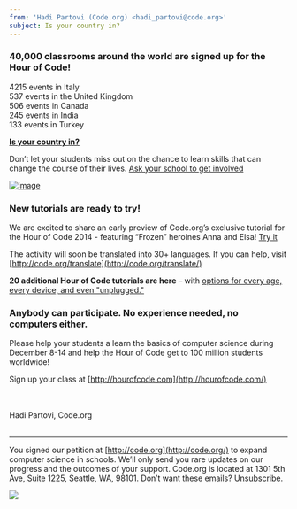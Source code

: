 ```yaml
---
from: 'Hadi Partovi (Code.org) <hadi_partovi@code.org>'
subject: Is your country in?
---
```


### 40,000 classrooms around the world are signed up for the Hour of Code!

4215 events in Italy<br/>
537 events in the United Kingdom<br/>
506 events in Canada<br/>
245 events in India<br/>
133 events in Turkey<br/>

**[Is your country in?](http://hourofcode.com/events)**

Don’t let your students miss out on the chance to learn skills that can change the course of their lives. [Ask your school to get involved](http://hourofcode.com/)

[![image](http://hourofcode.com/images/event-map.png)](http://hourofcode.com/)

### New tutorials are ready to try!
We are excited to share an early preview of Code.org’s exclusive tutorial for the Hour of Code 2014 - featuring “Frozen” heroines Anna and Elsa! [Try it](http://code.org/frozen/)

The activity will soon be translated into 30+ languages. If you can help, visit [http://code.org/translate](http://code.org/translate/)

**20 additional Hour of Code tutorials are here** – with [options for every age, every device, and even "unplugged."](http://code.org/learn/)

### Anybody can participate. No experience needed, no computers either.
Please help your students a learn the basics of computer science during December 8-14 and help the Hour of Code get to 100 million students worldwide!

Sign up your class at [http://hourofcode.com](http://hourofcode.com/)


<br/>
<br/>
Hadi Partovi, Code.org

<br/>
<br/>
<hr/>

You signed our petition at [http://code.org](http://code.org/) to expand computer science in schools. We’ll only send you rare updates on our progress and the outcomes of your support. Code.org is located at 1301 5th Ave, Suite 1225, Seattle, WA, 98101. Don’t want these emails? [Unsubscribe](<%= unsubscribe_link %>).

![](<%= tracking_pixel %>)

